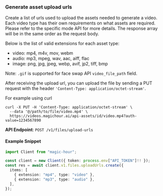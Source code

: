 
### Generate asset upload urls <a name="create"></a>

Create a list of urls used to upload the assets needed to generate a video. Each video type has their own requirements on what assets are required. Please refer to the specific mode API for more details. The response array will be in the same order as the request body.

Below is the list of valid extensions for each asset type:

- video: mp4, m4v, mov, webm
- audio: mp3, mpeg, wav, aac, aiff, flac
- image: png, jpg, jpeg, webp, avif, jp2, tiff, bmp

Note: `.gif` is supported for face swap API `video_file_path` field.

After receiving the upload url, you can upload the file by sending a PUT request with the header `'Content-Type: application/octet-stream'`.

For example using curl

```
curl -X PUT -H 'Content-Type: application/octet-stream' \
  --data '@/path/to/file/video.mp4' \
  https://videos.magichour.ai/api-assets/id/video.mp4?auth-value=1234567890
```


**API Endpoint**: `POST /v1/files/upload-urls`

#### Example Snippet

```typescript
import Client from "magic-hour";

const client = new Client({ token: process.env["API_TOKEN"]!! });
const res = await client.v1.files.uploadUrls.create({
  items: [
    { extension: "mp4", type: "video" },
    { extension: "mp3", type: "audio" },
  ],
});
```
